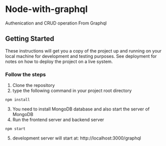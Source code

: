 # Node-with-graphql
Authenication and CRUD operation From Graphql 

## Getting Started

These instructions will get you a copy of the project up and running on your local machine for development and testing purposes. See deployment for notes on how to deploy the project on a live system.

### Follow the steps

1) Clone the repository
2) type the following command in your project root directory

```
npm install
```
3) You need to install MongoDB database and also start the server of MongoDB
4) Run the frontend server and backend server 
```
npm start
```
5) development server will start at: http://localhost:3000/graphql
